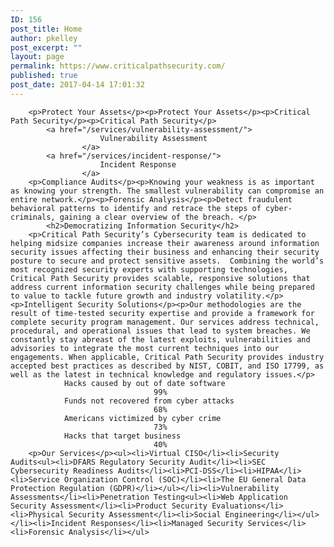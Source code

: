 ```yaml
---
ID: 156
post_title: Home
author: pkelley
post_excerpt: ""
layout: page
permalink: https://www.criticalpathsecurity.com/
published: true
post_date: 2017-04-14 17:01:32
---
```


		<p>Protect Your Assets</p><p>Protect Your Assets</p><p>Critical Path Security</p><p>Critical Path Security</p>		
			<a href="/services/vulnerability-assessment/">
						Vulnerability Assessment
					</a>
			<a href="/services/incident-response/">
						Incident Response
					</a>
		<p>Compliance Audits</p><p>Knowing your weakness is as important as knowing your strength. The smallest vulnerability can compromise an entire network.</p><p>Forensic Analysis</p><p>Detect fraudulent behavioral patterns to identify and retrace the steps of cyber-criminals, gaining a clear overview of the breach. </p>		
			<h2>Democratizing Information Security</h2>		
		<p>Critical Path Security’s Cybersecurity team is dedicated to helping midsize companies increase their awareness around information security issues affecting their business and enhancing their security posture to secure and protect sensitive assets.  Combining the world’s most recognized security experts with supporting technologies, Critical Path Security provides scalable, responsive solutions that address current information security challenges while being prepared to value to tackle future growth and industry volatility.</p><p>Intelligent Security Solutions</p><p>Our methodologies are the result of time-tested security expertise and provide a framework for complete security program management. Our services address technical, procedural, and operational issues that lead to system breaches. We constantly stay abreast of the latest exploits, vulnerabilities and advisories to integrate the most current techniques into our engagements. When applicable, Critical Path Security provides industry accepted best practices as described by NIST, COBIT, and ISO 17799, as well as the latest in technical knowledge and regulatory issues.</p>		
				Hacks caused by out of date software
									99%
				Funds not recovered from cyber attacks
									68%
				Americans victimized by cyber crime
									73%
				Hacks that target business
									40%
		<p>Our Services</p><ul><li>Virtual CISO</li><li>Security Audits<ul><li>DFARS Regulatory Security Audit</li><li>SEC Cybersecurity Readiness Audits</li><li>PCI-DSS</li><li>HIPAA</li><li>Service Organization Control (SOC)</li><li>The EU General Data Protection Regulation (GDPR)</li></ul></li><li>Vulnerability Assessments</li><li>Penetration Testing<ul><li>Web Application Security Assessment</li><li>Product Security Evaluations</li><li>Physical Security Assessment</li><li>Social Engineering</li></ul></li><li>Incident Responses</li><li>Managed Security Services</li><li>Forensic Analysis</li></ul>
